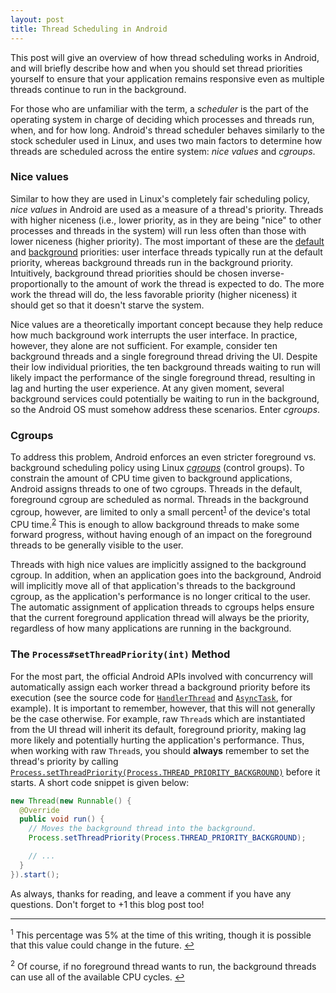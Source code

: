 ```yaml
---
layout: post
title: Thread Scheduling in Android
---
```

This post will give an overview of how thread scheduling works in Android, and will briefly
describe how and when you should set thread priorities yourself to ensure that your application
remains responsive even as multiple threads continue to run in the background.

For those who are unfamiliar with the term, a _scheduler_ is the part of the operating system
in charge of deciding which processes and threads run, when, and for how long. Android's thread
scheduler behaves similarly to the stock scheduler used in Linux, and uses two main factors to
determine how threads are scheduled across the entire system: _nice values_ and _cgroups_.

<!--more-->

### Nice values

Similar to how they are used in Linux's completely fair scheduling policy, _nice values_ in Android
are used as a measure of a thread's priority. Threads with higher niceness (i.e., lower priority,
as in they are being "nice" to other processes and threads in the system) will run less often than
those with lower niceness (higher priority). The most important of these are the
[default](http://developer.android.com/reference/android/os/Process.html#THREAD_PRIORITY_DEFAULT)
and [background](http://developer.android.com/reference/android/os/Process.html#THREAD_PRIORITY_BACKGROUND)
priorities: user interface threads typically run at the default priority, whereas background threads
run in the background priority. Intuitively, background thread priorities should be chosen
inverse-proportionally to the amount of work the thread is expected to do. The more work the
thread will do, the less favorable priority (higher niceness) it should get so that it doesn't
starve the system. 

Nice values are a theoretically important concept because they help reduce how much background work
interrupts the user interface. In practice, however, they alone are not sufficient. For example,
consider ten background threads and a single foreground thread driving the UI. Despite their low
individual priorities, the ten background threads waiting to run will likely impact the performance
of the single foreground thread, resulting in lag and hurting the user experience. At any given moment,
several background services could potentially be waiting to run in the background, so the Android OS
must somehow address these scenarios. Enter _cgroups_.

### Cgroups

To address this problem, Android enforces an even stricter foreground vs. background scheduling policy
using Linux [_cgroups_](http://en.wikipedia.org/wiki/Cgroups) (control groups). To constrain the amount
of CPU time given to background applications, Android assigns threads to one of two cgroups. Threads
in the default, foreground cgroup are scheduled as normal. Threads in the background cgroup, however,
are limited to only a small percent<sup><a href="#footnote1" id="ref1">1</a></sup> of the device's total CPU
time.<sup><a href="#footnote2" id="ref2">2</a></sup> This is enough to allow background threads to make some
forward progress, without having enough of an impact on the foreground threads to be generally visible
to the user.

Threads with high nice values are implicitly assigned to the background cgroup. In addition, when an
application goes into the background, Android will implicitly move all of that application's threads
to the background cgroup, as the application's performance is no longer critical to the user. The
automatic assignment of application threads to cgroups helps ensure that the current foreground
application thread will always be the priority, regardless of how many applications are running
in the background.

### The `Process#setThreadPriority(int)` Method

For the most part, the official Android APIs involved with concurrency will automatically assign
each worker thread a background priority before its execution (see the source code for
[`HandlerThread`](https://android.googlesource.com/platform/frameworks/base/+/refs/heads/master/core/java/android/os/HandlerThread.java)
and [`AsyncTask`](https://android.googlesource.com/platform/frameworks/base/+/refs/heads/master/core/java/android/os/AsyncTask.java),
for example). It is important to remember, however, that this will not generally be the case otherwise.
For example, raw `Thread`s which are instantiated from the UI thread will inherit its default,
foreground priority, making lag more likely and potentially hurting the application's performance.
Thus, when working with raw `Thread`s, you should <b>always</b> remember to set the thread's
priority by calling
[`Process.setThreadPriority(Process.THREAD_PRIORITY_BACKGROUND)`](https://developer.android.com/reference/android/os/Process.html#setThreadPriority(int))
before it starts. A short code snippet is given below: 

```java
new Thread(new Runnable() {
  @Override
  public void run() {
    // Moves the background thread into the background.
    Process.setThreadPriority(Process.THREAD_PRIORITY_BACKGROUND);

    // ...
  }
}).start();
```

As always, thanks for reading, and leave a comment if you have any questions. Don't forget to +1 this blog post too! 

<hr class="footnote-divider" />

<sup id="footnote1">1</sup> This percentage was 5% at the time of this writing, though it is possible that this value could change in the future. <a href="#ref1" title="Jump to footnote 1.">&#8617;</a>

<sup id="footnote2">2</sup> Of course, if no foreground thread wants to run, the background threads can use all of the available CPU cycles. <a href="#ref2" title="Jump to footnote 2.">&#8617;</a>